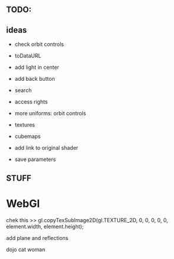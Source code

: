 ## TODO:

## ideas

- check orbit controls
- toDataURL
- add light in center
- add back button

- search
- access rights
- more uniforms: orbit controls
- textures
- cubemaps
- add link to original shader
- save parameters

## STUFF

# WebGl

chek this >> gl.copyTexSubImage2D(gl.TEXTURE_2D, 0, 0, 0, 0, 0, element.width, element.height);

add plane and reflections

dojo cat woman
